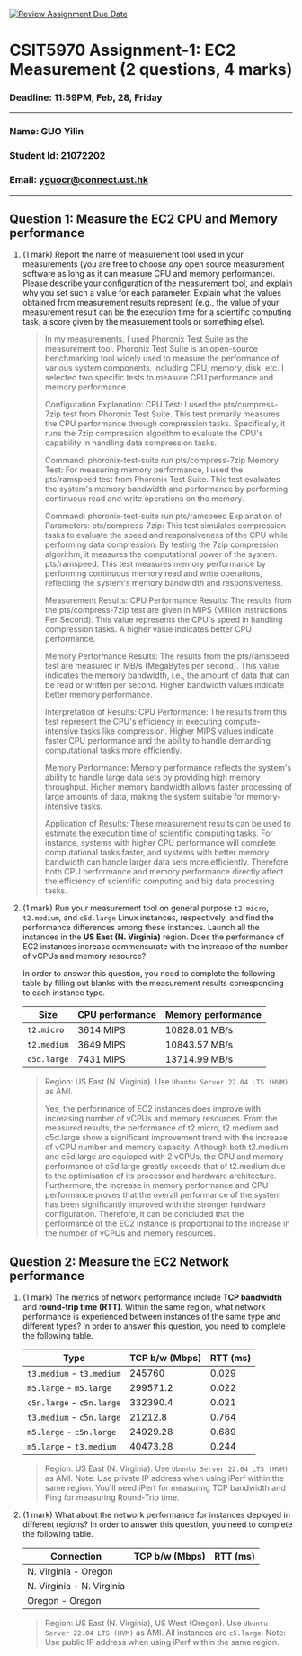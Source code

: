 [![Review Assignment Due Date](https://classroom.github.com/assets/deadline-readme-button-22041afd0340ce965d47ae6ef1cefeee28c7c493a6346c4f15d667ab976d596c.svg)](https://classroom.github.com/a/IAASVEAZ)
# CSIT5970 Assignment-1: EC2 Measurement (2 questions, 4 marks)

### Deadline: 11:59PM, Feb, 28, Friday

---

### Name: GUO Yilin
### Student Id: 21072202
### Email: yguocr@connect.ust.hk

---

## Question 1: Measure the EC2 CPU and Memory performance

1. (1 mark) Report the name of measurement tool used in your measurements (you are free to choose *any* open source measurement software as long as it can measure CPU and memory performance). Please describe your configuration of the measurement tool, and explain why you set such a value for each parameter. Explain what the values obtained from measurement results represent (e.g., the value of your measurement result can be the execution time for a scientific computing task, a score given by the measurement tools or something else).

    > In my measurements, I used Phoronix Test Suite as the measurement tool. Phoronix Test Suite is an open-source benchmarking tool widely used to measure the performance of various system components, including CPU, memory, disk, etc. I selected two specific tests to measure CPU performance and memory performance.
    >
    > Configuration Explanation:
    > CPU Test:
    > I used the pts/compress-7zip test from Phoronix Test Suite. This test primarily measures the CPU performance through compression tasks. Specifically, it runs the 7zip compression algorithm to evaluate the CPU's capability in handling data compression tasks.
    > 
    > Command: phoronix-test-suite run pts/compress-7zip
    > Memory Test: For measuring memory performance, I used the pts/ramspeed test from Phoronix Test Suite. This test evaluates the system's memory bandwidth and performance by performing continuous read and write operations on the memory.
    > 
    > Command: phoronix-test-suite run pts/ramspeed
    > Explanation of Parameters: pts/compress-7zip: This test simulates compression tasks to evaluate the speed and responsiveness of the CPU while performing data compression. By testing the 7zip compression algorithm, it measures the computational power of the system.
    > pts/ramspeed: This test measures memory performance by performing continuous memory read and write operations, reflecting the system's memory bandwidth and responsiveness.
    >
    >  Measurement Results: CPU Performance Results: The results from the pts/compress-7zip test are given in MIPS (Million Instructions Per Second). This value represents the CPU's speed in handling compression tasks. A higher value indicates better CPU performance.
    >
    > Memory Performance Results: The results from the pts/ramspeed test are measured in MB/s (MegaBytes per second). This value indicates the memory bandwidth, i.e., the amount of data that can be read or written per second. Higher bandwidth values indicate better memory performance.
    >
    > Interpretation of Results: CPU Performance: The results from this test represent the CPU's efficiency in executing compute-intensive tasks like compression. Higher MIPS values indicate faster CPU performance and the ability to handle demanding computational tasks more efficiently.
    >
    > Memory Performance: Memory performance reflects the system's ability to handle large data sets by providing high memory throughput. Higher memory bandwidth allows faster processing of large amounts of data, making the system suitable for memory-intensive tasks.
    >
    > Application of Results: These measurement results can be used to estimate the execution time of scientific computing tasks. For instance, systems with higher CPU performance will complete computational tasks faster, and systems with better memory bandwidth can handle larger data sets more efficiently. Therefore, both CPU performance and memory performance directly affect the efficiency of scientific computing and big data processing tasks.

2. (1 mark) Run your measurement tool on general purpose `t2.micro`, `t2.medium`, and `c5d.large` Linux instances, respectively, and find the performance differences among these instances. Launch all the instances in the **US East (N. Virginia)** region. Does the performance of EC2 instances increase commensurate with the increase of the number of vCPUs and memory resource?

    In order to answer this question, you need to complete the following table by filling out blanks with the measurement results corresponding to each instance type.

    | Size        | CPU performance | Memory performance |
    | ----------- | --------------- | ------------------ |
    | `t2.micro`  |    3614 MIPS    |    10828.01 MB/s   |
    | `t2.medium` |    3649 MIPS    |    10843.57 MB/s   |
    | `c5d.large` |    7431 MIPS    |    13714.99 MB/s   |

    > Region: US East (N. Virginia). Use `Ubuntu Server 22.04 LTS (HVM)` as AMI.
    >
    > Yes, the performance of EC2 instances does improve with increasing number of vCPUs and memory resources. From the measured results, the performance of t2.micro, t2.medium and c5d.large show a significant improvement trend with the increase of vCPU number and memory capacity. Although both t2.medium and c5d.large are equipped with 2 vCPUs, the CPU and memory performance of c5d.large greatly exceeds that of t2.medium due to the optimisation of its processor and hardware architecture. Furthermore, the increase in memory performance and CPU performance proves that the overall performance of the system has been significantly improved with the stronger hardware configuration. Therefore, it can be concluded that the performance of the EC2 instance is proportional to the increase in the number of vCPUs and memory resources.

## Question 2: Measure the EC2 Network performance

1. (1 mark) The metrics of network performance include **TCP bandwidth** and **round-trip time (RTT)**. Within the same region, what network performance is experienced between instances of the same type and different types? In order to answer this question, you need to complete the following table.

    | Type                      | TCP b/w (Mbps) | RTT (ms) |
    | ------------------------- | -------------- | -------- |
    | `t3.medium` - `t3.medium` |     245760     |  0.029        |
    | `m5.large` - `m5.large`   |     299571.2   |  0.022        |
    | `c5n.large` - `c5n.large` |     332390.4   |  0.021        |
    | `t3.medium` - `c5n.large` |     21212.8    |  0.764        |
    | `m5.large` - `c5n.large`  |     24929.28   |  0.689        |
    | `m5.large` - `t3.medium`  |     40473.28   |  0.244        |

    > Region: US East (N. Virginia). Use `Ubuntu Server 22.04 LTS (HVM)` as AMI. Note: Use private IP address when using iPerf within the same region. You'll need iPerf for measuring TCP bandwidth and Ping for measuring Round-Trip time.

2. (1 mark) What about the network performance for instances deployed in different regions? In order to answer this question, you need to complete the following table.

    | Connection                | TCP b/w (Mbps) | RTT (ms) |
    | ------------------------- | -------------- | -------- |
    | N. Virginia - Oregon      |                |          |
    | N. Virginia - N. Virginia |                |          |
    | Oregon - Oregon           |                |          |
 
    > Region: US East (N. Virginia), US West (Oregon). Use `Ubuntu Server 22.04 LTS (HVM)` as AMI. All instances are `c5.large`. Note: Use public IP address when using iPerf within the same region.
